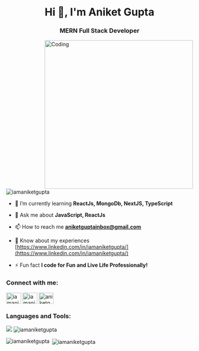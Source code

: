 <h1 align="center">Hi 👋, I'm Aniket Gupta</h1>
<h3 align="center">MERN Full Stack Developer </h3>
<img align="right" alt="Coding" width="400" src="https://cdn.dribbble.com/users/1162077/screenshots/3848914/programmer.gif">

<p align="left"> <img src="https://komarev.com/ghpvc/?username=iamaniketgupta&label=Profile%20views&color=0e75b6&style=flat" alt="iamaniketgupta" /> </p>


- 🌱 I’m currently learning **ReactJs, MongoDb, NextJS, TypeScript**

- 💬 Ask me about **JavaScript, ReactJs**

- 📫 How to reach me **aniketguptainbox@gmail.com**

- 📄 Know about my experiences [https://www.linkedin.com/in/iamaniketgupta/](https://www.linkedin.com/in/iamaniketgupta/)

- ⚡ Fun fact **I code for Fun and Live Life Professionally!**

<h3 align="left">Connect with me:</h3>
<p align="left">
<a href="https://linkedin.com/in/iamaniketgupta" target="_blank"><img align="center" src="https://raw.githubusercontent.com/rahuldkjain/github-profile-readme-generator/master/src/images/icons/Social/linked-in-alt.svg" alt="iamaniketgupta" height="30" width="40" /></a>
<a href="https://instagram.com/iamaniketgupta" target="blank"><img align="center" src="https://raw.githubusercontent.com/rahuldkjain/github-profile-readme-generator/master/src/images/icons/Social/instagram.svg" alt="iamaniketgupta" height="30" width="40" /></a>
<a href="https://www.leetcode.com/aniketgupta_" target="blank"><img align="center" src="https://raw.githubusercontent.com/rahuldkjain/github-profile-readme-generator/master/src/images/icons/Social/leet-code.svg" alt="aniketgupta_" height="30" width="40" /></a>
<!-- <a href="https://www.hackerearth.com/@iamaniketgupta" target="blank"><img align="center" src="https://raw.githubusercontent.com/rahuldkjain/github-profile-readme-generator/master/src/images/icons/Social/hackerearth.svg" alt="@iamaniketgupta" height="30" width="40" /></a> -->
</p>
<!-- <p>
<img align="center" src="https://img.shields.io/badge/GitHub-000000?style=for-the-badge&logo=GitHub&logoColor=white" alt="iamaniketgupta" />
<img align="center" src="https://img.shields.io/badge/LinkedIn-0077b5?style=for-the-badge&logo=linkedin&logoColor=white" alt="iamaniketgupta" />
</p> -->

<h3 align="left">Languages and Tools:</h3>
<img src="https://skillicons.dev/icons?i=react,vite,mongodb,express,nodejs,js,html,css,cpp,c,git,vercel,visualstudio,vscode,replit,redux,postman,powershell,mysql,codepen,"/>
<img src="https://myreadme.vercel.app/api/embed/iamaniketgupta?panels=userstatistics,toprepositories,toplanguages,commitgraph" alt="iamaniketgupta" />

<p><img align="left" src="https://github-readme-stats.vercel.app/api/top-langs?username=iamaniketgupta&show_icons=true&locale=en&layout=compact" alt="iamaniketgupta" /></p>

<p>&nbsp;<img align="center" src="https://github-readme-stats.vercel.app/api?username=iamaniketgupta&show_icons=true&locale=en" alt="iamaniketgupta" /></p>


